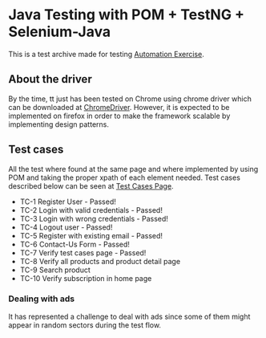 # Java Testing with POM + TestNG + Selenium-Java
This is a test archive made for testing [Automation Exercise](http://www.automationexercise.com).

## About the driver
By the time, tt just has been tested on Chrome using chrome driver which can be downloaded at [ChromeDriver](https://chromedriver.chromium.org). However, it is expected to be implemented on firefox in order to make the framework scalable by implementing design patterns.
##  Test cases
All the test where found at the same page and where implemented by using POM and taking the proper xpath of each element needed. Test cases described below can be seen at [Test Cases Page](http://www.automationexercise.com/test_cases).

* TC-1 Register User - Passed!
* TC-2 Login with valid credentials - Passed!
* TC-3 Login with wrong credentials - Passed!
* TC-4 Logout user - Passed!
* TC-5 Register with existing email - Passed!
* TC-6 Contact-Us Form - Passed!
* TC-7 Verify test cases page - Passed!
* TC-8 Verify all products and product detail page
* TC-9 Search product
* TC-10 Verify subscription in home page
### Dealing with ads
It has represented a challenge to deal with ads since some of them might appear in random sectors during the test flow.


